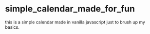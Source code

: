# simple_calendar_made_for_fun
this is a simple calendar made in vanilla javascript just to brush up my basics.

